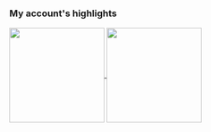 ### My account's highlights

<!--- Adding Github status ---> 
<a href="https://github.com/berserkhmdvhb/berserkhmdvhb">
  <img align="center" src="github-readme-stats-5jei-ox525ov71-berserkhmdvhb.vercel.app/api?username=berserkhmdvhb&show_icons=true&theme=transparent" height = "170"/>
</a>
<!--- Showing Top Languages Used ---> 
<a href="https://github.com/berserkhmdvhb/berserkhmdvhb">
  <img align="center" src="github-readme-stats-5jei-ox525ov71-berserkhmdvhb.vercel.app/api/top-langs/?username=berserkhmdvhb&layout=compact&theme=transparent" height = "170"/>
</a>


